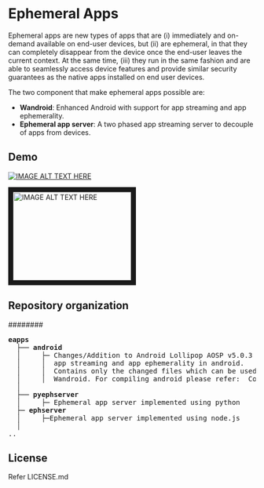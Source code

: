 Ephemeral Apps
=================
Ephemeral apps are new types of apps that are (i) immediately and on-demand available
on end-user devices, but (ii) are ephemeral, in that they
can completely disappear from the device once the end-user
leaves the current context. At the same time, (iii) they run
in the same fashion and are able to seamlessly access device
features and provide similar security guarantees as the native
apps installed on end user devices.

The two component that make ephemeral apps possible are:
- **Wandroid**: Enhanced Android with support for app streaming and app ephemerality.
- **Ephemeral app server**: A two phased app streaming server to decouple of apps from devices.

Demo
------
[![IMAGE ALT TEXT HERE](http://img.youtube.com/vi/ggEDYt9Wdsw/0.jpg)](http://www.youtube.com/watch?v=ggEDYt9Wdsw)


<a href="http://www.youtube.com/watch?feature=player_embedded&v=YOUTUBE_VIDEO_ID_HERE
" target="_blank"><img src="http://img.youtube.com/vi/YOUTUBE_VIDEO_ID_HERE/0.jpg" 
alt="IMAGE ALT TEXT HERE" width="240" height="180" border="10" /></a>

Repository organization
--------------------------------------------
########
<pre>
<b>eapps</b>
  ├── <b>android</b>
  │		├─ Changes/Addition to Android Lollipop AOSP v5.0.3 required to support 
  │     │  app streaming and app ephemerality in android.
  │     │  Contains only the changed files which can be used to compile your own 
  │     │  Wandroid. For compiling android please refer: <a href: https://source.android.com/source/building.html="_blank"</a> Compiling android.
  │ 
  ├── <b>pyephserver</b>
  │     ├─ Ephemeral app server implemented using python
  ├─ <b>ephserver</b> 
  │		├─Ephemeral app server implemented using node.js
  │
..
</pre> 


License
---------
Refer LICENSE.md